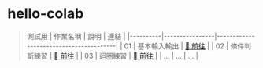 # hello-colab
> 測試用
| 作業名稱 | 說明           | 連結                                   |
|----------|----------------|----------------------------------------|
| 01       | 基本輸入輸出   | [🔗 前往](https://chatgpt.com/c/01-print-hello-world) |
| 02       | 條件判斷練習   | [🔗 前往](https://chatgpt.com/c/02-if-else-practice)   |
| 03       | 迴圈練習       | [🔗 前往](https://chatgpt.com/c/03-loop-practice)      |
| ...      | ...            | ...                                    |
